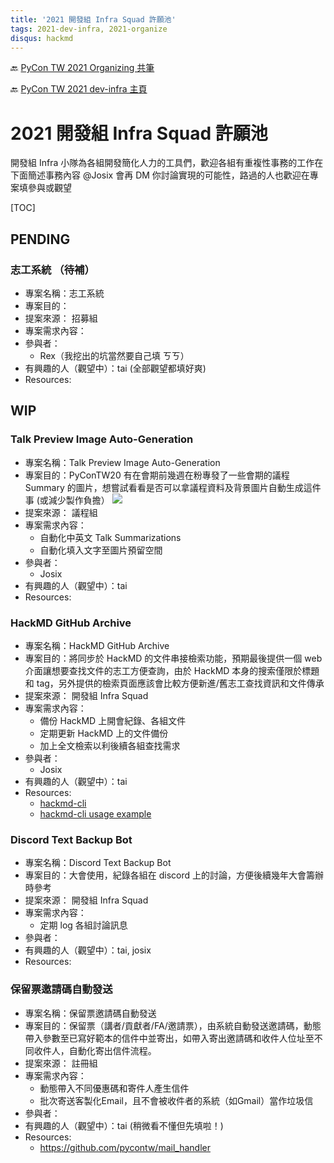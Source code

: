 ```yaml
---
title: '2021 開發組 Infra Squad 許願池'
tags: 2021-dev-infra, 2021-organize
disqus: hackmd
---
```

🔙 [PyCon TW 2021 Organizing 共筆](/Wb9vQrfJQk-5tPoPR23hwA)

🔙 [PyCon TW 2021 dev-infra 主頁](/@pycontw/Bkp2vRQEu)

# 2021 開發組 Infra Squad 許願池
開發組 Infra 小隊為各組開發簡化人力的工具們，歡迎各組有重複性事務的工作在下面簡述事務內容 @Josix  會再 DM 你討論實現的可能性，路過的人也歡迎在專案填參與或觀望

[TOC]


## PENDING

<!-- 
範本
### 專案名稱
- 專案名稱：XXXXXX
- 專案目的：XXXXXX
- 提案來源： XXX
- 專案需求內容：
- 參與者： 
- 有興趣的人（觀望中）：
- Resources:
-->

### 志工系統 （待補）
- 專案名稱：志工系統
- 專案目的：
- 提案來源： 招募組
- 專案需求內容：
- 參與者： 
    - Rex（我挖出的坑當然要自己填 ㄎㄎ）
- 有興趣的人（觀望中）：tai (全部觀望都填好爽)
- Resources:

## WIP
### Talk Preview Image Auto-Generation
- 專案名稱：Talk Preview Image Auto-Generation
- 專案目的：PyConTW20 有在會期前幾週在粉專發了一些會期的議程 Summary 的圖片，想嘗試看看是否可以拿議程資料及背景圖片自動生成這件事 (或減少製作負擔）
![](https://i.imgur.com/KkcsVUd.jpg)
- 提案來源： 議程組
- 專案需求內容：
    - 自動化中英文 Talk Summarizations 
    - 自動化填入文字至圖片預留空間
- 參與者：
    - Josix
- 有興趣的人（觀望中）：tai
- Resources:

### HackMD GitHub Archive
- 專案名稱：HackMD GitHub Archive
- 專案目的：將同步於 HackMD 的文件串接檢索功能，預期最後提供一個 web 介面讓想要查找文件的志工方便查詢，由於 HackMD 本身的搜索僅限於標題和 tag，另外提供的檢索頁面應該會比較方便新進/舊志工查找資訊和文件傳承
- 提案來源： 開發組 Infra Squad
- 專案需求內容：
    - 備份 HackMD 上開會紀錄、各組文件
    - 定期更新 HackMD 上的文件備份
    - 加上全文檢索以利後續各組查找需求
- 參與者：
    - Josix
- 有興趣的人（觀望中）：tai
- Resources:
    - [hackmd-cli](https://github.com/hackmdio/hackmd-cli)
    - [hackmd-cli usage example](https://github.com/JQinglong/learn-about-g0vsummit2020/blob/main/tools/syncArticles.js)


### Discord Text Backup Bot
- 專案名稱：Discord Text Backup Bot
- 專案目的：大會使用，紀錄各組在 discord 上的討論，方便後續幾年大會籌辦時參考
- 提案來源： 開發組 Infra Squad
- 專案需求內容：
    - 定期 log 各組討論訊息
- 參與者： 
- 有興趣的人（觀望中）：tai, josix
- Resources:



### 保留票邀請碼自動發送
- 專案名稱：保留票邀請碼自動發送
- 專案目的：保留票（講者/貢獻者/FA/邀請票），由系統自動發送邀請碼，動態帶入參數至已寫好範本的信件中並寄出，如帶入寄出邀請碼和收件人位址至不同收件人，自動化寄出信件流程。
- 提案來源： 註冊組
- 專案需求內容：
    - 動態帶入不同優惠碼和寄件人產生信件
    - 批次寄送客製化Email，且不會被收件者的系統（如Gmail）當作垃圾信
- 參與者： 
- 有興趣的人（觀望中）：tai (稍微看不懂但先填啦！)
- Resources:
    - https://github.com/pycontw/mail_handler

